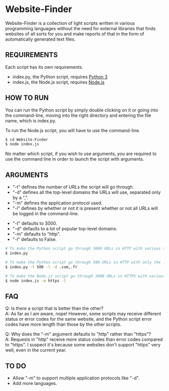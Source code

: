 # Website-Finder

Website-Finder is a collection of light scripts written in various programming languages without the need for external libraries that finds websites of all sorts for you and make reports of that in the form of automatically generated text files.

## REQUIREMENTS

Each script has its own requirements.

* index.py, the Python script, requires [Python 3](https://www.python.org/downloads/)
* index.js, the Node.js script, requires [Node.js](https://nodejs.org/en/download/)

## HOW TO RUN

You can run the Python script by simply double clicking on it or going into the command-line, moving into the right directory and entering the file name, which is index.py.

To run the Node.js script, you will have to use the command-line.

```sh
$ cd Website-Finder
$ node index.js
```

No matter which script, if you wish to use arguments, you are required to use the command line in order to launch the script with arguments.

## ARGUMENTS

- "-t" defines the number of URLs the script will go through.
- "-d" defines all the top-level domains the URLs will use, separated only by a ",".
- "-m" defines the application protocol used.
- "-l" defines by whether or not it is present whether or not all URLs will be logged in the command-line.

* "-t" defaults to 3000.
* "-d" defaults to a lot of popular top-level domains.
* "-m" defaults to "http".
* "-l" defaults to False.

```sh
# To make the Python script go through 3000 URLs in HTTP with various top-level domains without logging:
$ index.py

# To make the Python script go through 500 URLs in HTTP with only the .com and .fr top-level domains with logging:
$ index.py -t 500 -l -d .com,.fr

# To make the Node.js script go through 3000 URLs in HTTPS with various top-level domains with logging:
$ node index.js -m https -l
```

## FAQ

Q: Is there a script that is better than the other?  
A: As far as I am aware, nope! However, some scripts may receive different status or error codes for the same website, and the Python script error codes have more length than those by the other scripts.

Q: Why does the "-m" argument defaults to "http" rather than "https"?  
A: Requests in "http" receive more status codes than error codes compared to "https". I suspect it's because some websites don't support "https" very well, even in the current year.

## TO DO

- Allow "-m" to support multiple application protocols like "-d".
- Add more languages.
